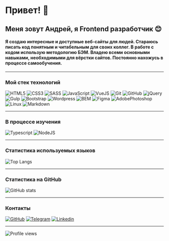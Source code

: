 # Привет! 👋

## Меня зовут Андрей, я Frontend разработчик 😊
#### Я создаю интересные и доступные веб-сайты для людей. Стараюсь писать код понятным и читабельным для своих коллег. В работе с кодом использую методологию БЭМ. Владею всеми основными навыками, необходимыми для вёрстки сайтов. Постоянно нахожусь в процессе самообучения.

---

### Мой стек технологий

![HTML5](https://img.shields.io/badge/-HTML5-333?style=for-the-badge&logo=html5)
![CSS3](https://img.shields.io/badge/-CSS3-333?style=for-the-badge&logo=css3&logoColor=blue)
![SASS](https://img.shields.io/badge/-SASS-333?style=for-the-badge&logo=SASS)
![JavaScript](https://img.shields.io/badge/-JavaScript-333?style=for-the-badge&logo=javascript)
![VueJS](https://img.shields.io/badge/-vue.js-333?style=for-the-badge&logo=vue.js)
![Git](https://img.shields.io/badge/-Git-333?style=for-the-badge&logo=Git)
![GitHub](https://img.shields.io/badge/-GitHub-333?style=for-the-badge&logo=GitHub)
![jQuery](https://img.shields.io/badge/-jQuery-333?style=for-the-badge&logo=jQuery&logoColor=blue)
![Gulp](https://img.shields.io/badge/-Gulp-333?style=for-the-badge&logo=Gulp)
![Bootstrap](https://img.shields.io/badge/-Bootstrap-333?style=for-the-badge&logo=Bootstrap)
![Wordpress](https://img.shields.io/badge/-Wordpress-333?style=for-the-badge&logo=Wordpress&logoColor=blue)
![BEM](https://img.shields.io/badge/-bem-333?style=for-the-badge&logo=bem)
![Figma](https://img.shields.io/badge/-Figma-333?style=for-the-badge&logo=Figma)
![AdobePhotoshop](https://img.shields.io/badge/-AdobePhotoshop-333?style=for-the-badge&logo=AdobePhotoshop)
![Linux](https://img.shields.io/badge/-linux-333?style=for-the-badge&logo=linux)
![Markdown](https://img.shields.io/badge/-markdown-333?style=for-the-badge&logo=markdown)

---

### В процессе изучения

![Typescript](https://img.shields.io/badge/-typescript-333?style=for-the-badge&logo=typescript)
![NodeJS](https://img.shields.io/badge/-node.js-333?style=for-the-badge&logo=node.js)
<!-- ![React](https://img.shields.io/badge/-react-333?style=for-the-badge&logo=react) -->
<!-- ![Angular](https://img.shields.io/badge/-angular-333?style=for-the-badge&logo=angularjs) -->
<!-- ![PHP](https://img.shields.io/badge/-php-333?style=for-the-badge&logo=php) -->

---

### Статистика используемых языков
![Top Langs](https://github-readme-stats.vercel.app/api/top-langs/?username=AndreyFedyukin&layout=compact&theme=dark)

---

### Статистика на GitHub

![GitHub stats](https://github-readme-stats.vercel.app/api?username=AndreyFedyukin&show_icons=true&hide=prs,issues,contribs&theme=dark)

---

### Контакты

[![GitHub](https://img.shields.io/badge/-GitHub-333?style=for-the-badge&logo=GitHub&logoColor=fff)](https://github.com/AndreyFedyukin/)
[![Telegram](https://img.shields.io/badge/-Telegram-333?style=for-the-badge&logo=telegram&logoColor=27A0D9)](https://t.me/andrey_fedyukin/)
[![Linkedin](https://img.shields.io/badge/-Linkedin-333?style=for-the-badge&logo=linkedin&logoColor=27A0D9)](http://linkedin.com/in/andrey-fedyukin/)

---

![Profile views](https://komarev.com/ghpvc/?username=your-github-AndreyFedyukin)
